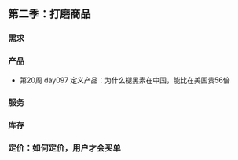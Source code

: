 ## 第二季：打磨商品 ##
### 需求 ###
### 产品 ###
- 第20周 day097 定义产品：为什么褪黑素在中国，能比在美国贵56倍 


### 服务 ###
### 库存 ###
### 定价：如何定价，用户才会买单 ###